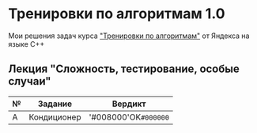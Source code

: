 # Тренировки по алгоритмам 1.0
Мои решения задач курса ["Тренировки по алгоритмам"](https://yandex.ru/yaintern/algorithm-training) от Яндекса на языке C++

## Лекция "Сложность, тестирование, особые случаи"
| № | Задание | Вердикт |
| - | - | - |
| A | Кондиционер | '#008000'OK`#000000` |
